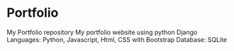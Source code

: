 # Portfolio
My Portfolio repository
My portfolio website using python Django
Languages: Python, Javascript, Html, CSS with Bootstrap
Database: SQLite
